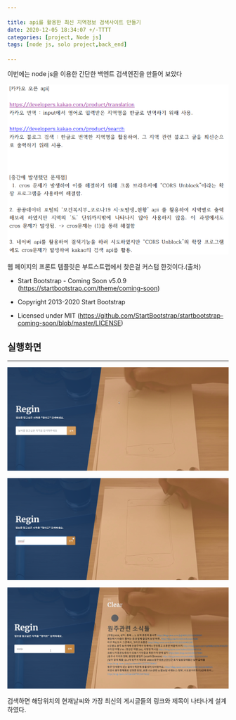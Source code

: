 ```yaml
---

title: api를 활용한 최신 지역정보 검색사이트 만들기 
date: 2020-12-05 18:34:07 +/-TTTT
categories: [project, Node js]
tags: [node js, solo project,back_end] 

---
```




이번에는 node js을 이용한 간단한 백엔트 검색엔진을 만들어 보았다

![api_1](/assets/poastimg/api_1.PNG)



웹 페이지의 프론트 템플릿은 부트스트랩에서 찾은걸 커스텀 한것이다.(출처)

* Start Bootstrap - Coming Soon v5.0.9 (https://startbootstrap.com/theme/coming-soon)

 * Copyright 2013-2020 Start Bootstrap

 * Licensed under MIT (https://github.com/StartBootstrap/startbootstrap-coming-soon/blob/master/LICENSE)

   









##  실행화면
---

![api_2](/assets/poastimg/api_2.PNG)

![api_3](/assets/poastimg/api_3.PNG)

![api_4](/assets/poastimg/api_4.PNG)



검색하면 해당위치의 현재날씨와 가장 최신의 게시글들의 링크와 제목이 나타나게 설계하였다.